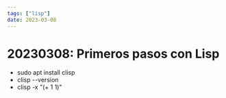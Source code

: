 ```yaml
---
tags: ["lisp"]
date: 2023-03-08
---
```


# 20230308: Primeros pasos con Lisp

<TagsLinks />

- sudo apt install clisp
- clisp --version
- clisp -x "(+ 1 1)"